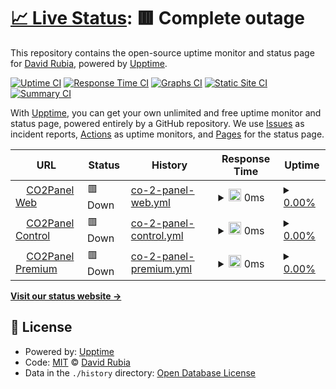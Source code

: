 # [📈 Live Status](https://status.co2panel.com): <!--live status--> **🟥 Complete outage**

This repository contains the open-source uptime monitor and status page for [David Rubia](https://status.co2panel.com), powered by [Upptime](https://github.com/upptime/upptime).

[![Uptime CI](https://github.com/drubia/status/workflows/Uptime%20CI/badge.svg)](https://github.com/drubia/status/actions?query=workflow%3A%22Uptime+CI%22)
[![Response Time CI](https://github.com/drubia/status/workflows/Response%20Time%20CI/badge.svg)](https://github.com/drubia/status/actions?query=workflow%3A%22Response+Time+CI%22)
[![Graphs CI](https://github.com/drubia/status/workflows/Graphs%20CI/badge.svg)](https://github.com/drubia/status/actions?query=workflow%3A%22Graphs+CI%22)
[![Static Site CI](https://github.com/drubia/status/workflows/Static%20Site%20CI/badge.svg)](https://github.com/drubia/status/actions?query=workflow%3A%22Static+Site+CI%22)
[![Summary CI](https://github.com/drubia/status/workflows/Summary%20CI/badge.svg)](https://github.com/drubia/status/actions?query=workflow%3A%22Summary+CI%22)

With [Upptime](https://upptime.js.org), you can get your own unlimited and free uptime monitor and status page, powered entirely by a GitHub repository. We use [Issues](https://github.com/drubia/status/issues) as incident reports, [Actions](https://github.com/drubia/status/actions) as uptime monitors, and [Pages](https://status.co2panel.com) for the status page.

<!--start: status pages-->
<!-- This summary is generated by Upptime (https://github.com/upptime/upptime) -->
<!-- Do not edit this manually, your changes will be overwritten -->
<!-- prettier-ignore -->
| URL | Status | History | Response Time | Uptime |
| --- | ------ | ------- | ------------- | ------ |
| <img alt="" src="https://favicons.githubusercontent.com/co2panel.shop" height="13"> [CO2Panel Web](https://co2panel.shop/) | 🟥 Down | [co-2-panel-web.yml](https://github.com/CO2Panel/status/commits/HEAD/history/co-2-panel-web.yml) | <details><summary><img alt="Response time graph" src="./graphs/co-2-panel-web/response-time-week.png" height="20"> 0ms</summary><br><a href="https://drubia.github.io/status/history/co-2-panel-web"><img alt="Response time 221" src="https://img.shields.io/endpoint?url=https%3A%2F%2Fraw.githubusercontent.com%2FCO2Panel%2Fstatus%2FHEAD%2Fapi%2Fco-2-panel-web%2Fresponse-time.json"></a><br><a href="https://drubia.github.io/status/history/co-2-panel-web"><img alt="24-hour response time 0" src="https://img.shields.io/endpoint?url=https%3A%2F%2Fraw.githubusercontent.com%2FCO2Panel%2Fstatus%2FHEAD%2Fapi%2Fco-2-panel-web%2Fresponse-time-day.json"></a><br><a href="https://drubia.github.io/status/history/co-2-panel-web"><img alt="7-day response time 0" src="https://img.shields.io/endpoint?url=https%3A%2F%2Fraw.githubusercontent.com%2FCO2Panel%2Fstatus%2FHEAD%2Fapi%2Fco-2-panel-web%2Fresponse-time-week.json"></a><br><a href="https://drubia.github.io/status/history/co-2-panel-web"><img alt="30-day response time 0" src="https://img.shields.io/endpoint?url=https%3A%2F%2Fraw.githubusercontent.com%2FCO2Panel%2Fstatus%2FHEAD%2Fapi%2Fco-2-panel-web%2Fresponse-time-month.json"></a><br><a href="https://drubia.github.io/status/history/co-2-panel-web"><img alt="1-year response time 221" src="https://img.shields.io/endpoint?url=https%3A%2F%2Fraw.githubusercontent.com%2FCO2Panel%2Fstatus%2FHEAD%2Fapi%2Fco-2-panel-web%2Fresponse-time-year.json"></a></details> | <details><summary><a href="https://drubia.github.io/status/history/co-2-panel-web">0.00%</a></summary><a href="https://drubia.github.io/status/history/co-2-panel-web"><img alt="All-time uptime 37.28%" src="https://img.shields.io/endpoint?url=https%3A%2F%2Fraw.githubusercontent.com%2FCO2Panel%2Fstatus%2FHEAD%2Fapi%2Fco-2-panel-web%2Fuptime.json"></a><br><a href="https://drubia.github.io/status/history/co-2-panel-web"><img alt="24-hour uptime 0.00%" src="https://img.shields.io/endpoint?url=https%3A%2F%2Fraw.githubusercontent.com%2FCO2Panel%2Fstatus%2FHEAD%2Fapi%2Fco-2-panel-web%2Fuptime-day.json"></a><br><a href="https://drubia.github.io/status/history/co-2-panel-web"><img alt="7-day uptime 0.00%" src="https://img.shields.io/endpoint?url=https%3A%2F%2Fraw.githubusercontent.com%2FCO2Panel%2Fstatus%2FHEAD%2Fapi%2Fco-2-panel-web%2Fuptime-week.json"></a><br><a href="https://drubia.github.io/status/history/co-2-panel-web"><img alt="30-day uptime 1.38%" src="https://img.shields.io/endpoint?url=https%3A%2F%2Fraw.githubusercontent.com%2FCO2Panel%2Fstatus%2FHEAD%2Fapi%2Fco-2-panel-web%2Fuptime-month.json"></a><br><a href="https://drubia.github.io/status/history/co-2-panel-web"><img alt="1-year uptime 37.28%" src="https://img.shields.io/endpoint?url=https%3A%2F%2Fraw.githubusercontent.com%2FCO2Panel%2Fstatus%2FHEAD%2Fapi%2Fco-2-panel-web%2Fuptime-year.json"></a></details>
| <img alt="" src="https://favicons.githubusercontent.com/www.co2panel.com" height="13"> [CO2Panel Control](http://www.co2panel.com/control) | 🟥 Down | [co-2-panel-control.yml](https://github.com/CO2Panel/status/commits/HEAD/history/co-2-panel-control.yml) | <details><summary><img alt="Response time graph" src="./graphs/co-2-panel-control/response-time-week.png" height="20"> 0ms</summary><br><a href="https://drubia.github.io/status/history/co-2-panel-control"><img alt="Response time 0" src="https://img.shields.io/endpoint?url=https%3A%2F%2Fraw.githubusercontent.com%2FCO2Panel%2Fstatus%2FHEAD%2Fapi%2Fco-2-panel-control%2Fresponse-time.json"></a><br><a href="https://drubia.github.io/status/history/co-2-panel-control"><img alt="24-hour response time 0" src="https://img.shields.io/endpoint?url=https%3A%2F%2Fraw.githubusercontent.com%2FCO2Panel%2Fstatus%2FHEAD%2Fapi%2Fco-2-panel-control%2Fresponse-time-day.json"></a><br><a href="https://drubia.github.io/status/history/co-2-panel-control"><img alt="7-day response time 0" src="https://img.shields.io/endpoint?url=https%3A%2F%2Fraw.githubusercontent.com%2FCO2Panel%2Fstatus%2FHEAD%2Fapi%2Fco-2-panel-control%2Fresponse-time-week.json"></a><br><a href="https://drubia.github.io/status/history/co-2-panel-control"><img alt="30-day response time 0" src="https://img.shields.io/endpoint?url=https%3A%2F%2Fraw.githubusercontent.com%2FCO2Panel%2Fstatus%2FHEAD%2Fapi%2Fco-2-panel-control%2Fresponse-time-month.json"></a><br><a href="https://drubia.github.io/status/history/co-2-panel-control"><img alt="1-year response time 0" src="https://img.shields.io/endpoint?url=https%3A%2F%2Fraw.githubusercontent.com%2FCO2Panel%2Fstatus%2FHEAD%2Fapi%2Fco-2-panel-control%2Fresponse-time-year.json"></a></details> | <details><summary><a href="https://drubia.github.io/status/history/co-2-panel-control">0.00%</a></summary><a href="https://drubia.github.io/status/history/co-2-panel-control"><img alt="All-time uptime 0.00%" src="https://img.shields.io/endpoint?url=https%3A%2F%2Fraw.githubusercontent.com%2FCO2Panel%2Fstatus%2FHEAD%2Fapi%2Fco-2-panel-control%2Fuptime.json"></a><br><a href="https://drubia.github.io/status/history/co-2-panel-control"><img alt="24-hour uptime 0.00%" src="https://img.shields.io/endpoint?url=https%3A%2F%2Fraw.githubusercontent.com%2FCO2Panel%2Fstatus%2FHEAD%2Fapi%2Fco-2-panel-control%2Fuptime-day.json"></a><br><a href="https://drubia.github.io/status/history/co-2-panel-control"><img alt="7-day uptime 0.00%" src="https://img.shields.io/endpoint?url=https%3A%2F%2Fraw.githubusercontent.com%2FCO2Panel%2Fstatus%2FHEAD%2Fapi%2Fco-2-panel-control%2Fuptime-week.json"></a><br><a href="https://drubia.github.io/status/history/co-2-panel-control"><img alt="30-day uptime 1.38%" src="https://img.shields.io/endpoint?url=https%3A%2F%2Fraw.githubusercontent.com%2FCO2Panel%2Fstatus%2FHEAD%2Fapi%2Fco-2-panel-control%2Fuptime-month.json"></a><br><a href="https://drubia.github.io/status/history/co-2-panel-control"><img alt="1-year uptime 0.00%" src="https://img.shields.io/endpoint?url=https%3A%2F%2Fraw.githubusercontent.com%2FCO2Panel%2Fstatus%2FHEAD%2Fapi%2Fco-2-panel-control%2Fuptime-year.json"></a></details>
| <img alt="" src="https://favicons.githubusercontent.com/www.co2panel.com" height="13"> [CO2Panel Premium](http://www.co2panel.com/premium) | 🟥 Down | [co-2-panel-premium.yml](https://github.com/CO2Panel/status/commits/HEAD/history/co-2-panel-premium.yml) | <details><summary><img alt="Response time graph" src="./graphs/co-2-panel-premium/response-time-week.png" height="20"> 0ms</summary><br><a href="https://drubia.github.io/status/history/co-2-panel-premium"><img alt="Response time 0" src="https://img.shields.io/endpoint?url=https%3A%2F%2Fraw.githubusercontent.com%2FCO2Panel%2Fstatus%2FHEAD%2Fapi%2Fco-2-panel-premium%2Fresponse-time.json"></a><br><a href="https://drubia.github.io/status/history/co-2-panel-premium"><img alt="24-hour response time 0" src="https://img.shields.io/endpoint?url=https%3A%2F%2Fraw.githubusercontent.com%2FCO2Panel%2Fstatus%2FHEAD%2Fapi%2Fco-2-panel-premium%2Fresponse-time-day.json"></a><br><a href="https://drubia.github.io/status/history/co-2-panel-premium"><img alt="7-day response time 0" src="https://img.shields.io/endpoint?url=https%3A%2F%2Fraw.githubusercontent.com%2FCO2Panel%2Fstatus%2FHEAD%2Fapi%2Fco-2-panel-premium%2Fresponse-time-week.json"></a><br><a href="https://drubia.github.io/status/history/co-2-panel-premium"><img alt="30-day response time 0" src="https://img.shields.io/endpoint?url=https%3A%2F%2Fraw.githubusercontent.com%2FCO2Panel%2Fstatus%2FHEAD%2Fapi%2Fco-2-panel-premium%2Fresponse-time-month.json"></a><br><a href="https://drubia.github.io/status/history/co-2-panel-premium"><img alt="1-year response time 0" src="https://img.shields.io/endpoint?url=https%3A%2F%2Fraw.githubusercontent.com%2FCO2Panel%2Fstatus%2FHEAD%2Fapi%2Fco-2-panel-premium%2Fresponse-time-year.json"></a></details> | <details><summary><a href="https://drubia.github.io/status/history/co-2-panel-premium">0.00%</a></summary><a href="https://drubia.github.io/status/history/co-2-panel-premium"><img alt="All-time uptime 0.00%" src="https://img.shields.io/endpoint?url=https%3A%2F%2Fraw.githubusercontent.com%2FCO2Panel%2Fstatus%2FHEAD%2Fapi%2Fco-2-panel-premium%2Fuptime.json"></a><br><a href="https://drubia.github.io/status/history/co-2-panel-premium"><img alt="24-hour uptime 0.00%" src="https://img.shields.io/endpoint?url=https%3A%2F%2Fraw.githubusercontent.com%2FCO2Panel%2Fstatus%2FHEAD%2Fapi%2Fco-2-panel-premium%2Fuptime-day.json"></a><br><a href="https://drubia.github.io/status/history/co-2-panel-premium"><img alt="7-day uptime 0.00%" src="https://img.shields.io/endpoint?url=https%3A%2F%2Fraw.githubusercontent.com%2FCO2Panel%2Fstatus%2FHEAD%2Fapi%2Fco-2-panel-premium%2Fuptime-week.json"></a><br><a href="https://drubia.github.io/status/history/co-2-panel-premium"><img alt="30-day uptime 1.38%" src="https://img.shields.io/endpoint?url=https%3A%2F%2Fraw.githubusercontent.com%2FCO2Panel%2Fstatus%2FHEAD%2Fapi%2Fco-2-panel-premium%2Fuptime-month.json"></a><br><a href="https://drubia.github.io/status/history/co-2-panel-premium"><img alt="1-year uptime 0.00%" src="https://img.shields.io/endpoint?url=https%3A%2F%2Fraw.githubusercontent.com%2FCO2Panel%2Fstatus%2FHEAD%2Fapi%2Fco-2-panel-premium%2Fuptime-year.json"></a></details>

<!--end: status pages-->

[**Visit our status website →**](https://status.co2panel.com)

## 📄 License

- Powered by: [Upptime](https://github.com/upptime/upptime)
- Code: [MIT](./LICENSE) © [David Rubia](https://status.co2panel.com)
- Data in the `./history` directory: [Open Database License](https://opendatacommons.org/licenses/odbl/1-0/)
